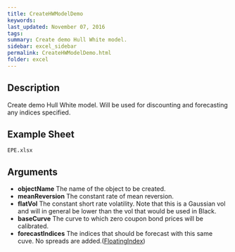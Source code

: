 ```yaml
---
title: CreateHWModelDemo
keywords:
last_updated: November 07, 2016
tags:
summary: Create demo Hull White model.
sidebar: excel_sidebar
permalink: CreateHWModelDemo.html
folder: excel
---
```


## Description
Create demo Hull White model.  Will be used for discounting and forecasting any indices specified.

<!--HUMAN EDIT START-->

<!--## Details-->

<!--HUMAN EDIT END-->

## Example Sheet

    EPE.xlsx

## Arguments

* **objectName** The name of the object to be created.
* **meanReversion** The constant rate of mean reversion.
* **flatVol** The constant short rate volatility.  Note that this is a Gaussian vol and will in general be lower than the vol that would be used in Black.
* **baseCurve** The curve to which zero coupon bond prices will be calibrated.
* **forecastIndices** The indices that should be forecast with this same cuve.  No spreads are added.([FloatingIndex](FloatingIndex.html))

<!--HUMAN EDIT START-->

<!--## Validation-->

<!--HUMAN EDIT END-->

